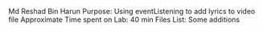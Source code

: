 Md Reshad Bin Harun
Purpose: Using eventListening to add lyrics to video file
Approximate Time spent on Lab: 40 min
Files List:
Some additions